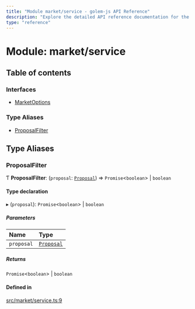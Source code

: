 ```yaml
---
title: "Module market/service - golem-js API Reference"
description: "Explore the detailed API reference documentation for the Module market/service within the golem-js SDK for the Golem Network."
type: "reference"
---
```

# Module: market/service

## Table of contents

### Interfaces

- [MarketOptions](../interfaces/market_service.MarketOptions)

### Type Aliases

- [ProposalFilter](market_service#proposalfilter)

## Type Aliases

### ProposalFilter

Ƭ **ProposalFilter**: (`proposal`: [`Proposal`](../classes/market_proposal.Proposal)) => `Promise`\<`boolean`\> \| `boolean`

#### Type declaration

▸ (`proposal`): `Promise`\<`boolean`\> \| `boolean`

##### Parameters

| Name | Type |
| :------ | :------ |
| `proposal` | [`Proposal`](../classes/market_proposal.Proposal) |

##### Returns

`Promise`\<`boolean`\> \| `boolean`

#### Defined in

[src/market/service.ts:9](https://github.com/golemfactory/golem-js/blob/2240307/src/market/service.ts#L9)
